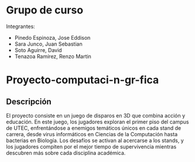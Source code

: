 # Grupo de curso

Integrantes:
- Pinedo Espinoza, Jose Eddison
- Sara Junco, Juan Sebastian
- Soto Aguirre, David
- Tenazoa Ramírez, Renzo Martin

# Proyecto-computaci-n-gr-fica

## Descripción

El proyecto consiste en un juego de disparos en 3D que combina acción y educación. En este juego, los jugadores exploran el primer piso del campus de UTEC, enfrentándose a enemigos temáticos únicos en cada stand de carrera, desde virus informáticos en Ciencias de la Computación hasta bacterias en Biología. Los desafíos se activan al acercarse a los stands, y los jugadores compiten por el mejor tiempo de supervivencia mientras descubren más sobre cada disciplina académica.
